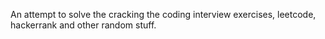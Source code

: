An attempt to solve the cracking the coding interview exercises, leetcode, hackerrank and other random stuff.
